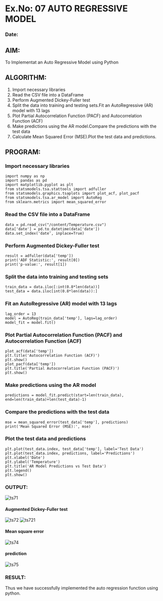 # Ex.No: 07                                       AUTO REGRESSIVE MODEL
### Date: 

## AIM:
To Implementat an Auto Regressive Model using Python

## ALGORITHM:
1. Import necessary libraries
2. Read the CSV file into a DataFrame
3. Perform Augmented Dickey-Fuller test
4. Split the data into training and testing sets.Fit an AutoRegressive (AR) model with 13 lags
5. Plot Partial Autocorrelation Function (PACF) and Autocorrelation Function (ACF)
6. Make predictions using the AR model.Compare the predictions with the test data
7. Calculate Mean Squared Error (MSE).Plot the test data and predictions.
   
## PROGRAM:
### Import necessary libraries
```
import numpy as np
import pandas as pd
import matplotlib.pyplot as plt
from statsmodels.tsa.stattools import adfuller
from statsmodels.graphics.tsaplots import plot_acf, plot_pacf
from statsmodels.tsa.ar_model import AutoReg
from sklearn.metrics import mean_squared_error
```
### Read the CSV file into a DataFrame
```
data = pd.read_csv("/content/Temperature.csv")  
data['date'] = pd.to_datetime(data['date'])
data.set_index('date', inplace=True)
```
### Perform Augmented Dickey-Fuller test
```
result = adfuller(data['temp']) 
print('ADF Statistic:', result[0])
print('p-value:', result[1])
```
### Split the data into training and testing sets
```
train_data = data.iloc[:int(0.8*len(data))]
test_data = data.iloc[int(0.8*len(data)):]
```
### Fit an AutoRegressive (AR) model with 13 lags
```
lag_order = 13
model = AutoReg(train_data['temp'], lags=lag_order)
model_fit = model.fit()
```
### Plot Partial Autocorrelation Function (PACF) and Autocorrelation Function (ACF)
```
plot_acf(data['temp'])
plt.title('Autocorrelation Function (ACF)')
plt.show()
plot_pacf(data['temp'])
plt.title('Partial Autocorrelation Function (PACF)')
plt.show()
```
### Make predictions using the AR model
```
predictions = model_fit.predict(start=len(train_data), end=len(train_data)+len(test_data)-1)
```
### Compare the predictions with the test data
```
mse = mean_squared_error(test_data['temp'], predictions)
print('Mean Squared Error (MSE):', mse)
```
### Plot the test data and predictions
```
plt.plot(test_data.index, test_data['temp'], label='Test Data')
plt.plot(test_data.index, predictions, label='Predictions')
plt.xlabel('Date')
plt.ylabel('Temperature')
plt.title('AR Model Predictions vs Test Data')
plt.legend()
plt.show()
```

### OUTPUT:
![ts71](https://github.com/Kishore00007/TSA_EXP7/assets/94233985/5dfee338-7e23-4cfd-a983-e4bf0e453bec)
#### Augmented Dickey-Fuller test
![ts72](https://github.com/Kishore00007/TSA_EXP7/assets/94233985/fe4dd57d-1b32-4c56-a706-3822102f41ed)
![ts721](https://github.com/Kishore00007/TSA_EXP7/assets/94233985/7a9cc678-600c-4df2-86a6-8fd021a0f21b)
#### Mean square error
![ts74](https://github.com/Kishore00007/TSA_EXP7/assets/94233985/ce1e12da-1f2d-4ae5-8ee4-9f70a84e4a12)
#### prediction
![ts75](https://github.com/Kishore00007/TSA_EXP7/assets/94233985/f942c004-471d-4409-8f1d-cc372a3d9a5e)


### RESULT:
Thus we have successfully implemented the auto regression function using python.
